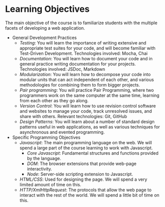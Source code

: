 Learning Objectives
===================

The main objective of the course is to familiarize students with the multiple facets of developing a web application.

- General Development Practices
   - *Testing*: You will learn the importance of writing extensive and appropriate test suites for your code, and will become familiar with Test-Driven Development. Technologies involved: Mocha, Chai
   - *Documentation*: You will learn how to document your code and in general practice writing documentation for your projects. Technologies involved: JSDoc, Markdown
   - *Modularization*: You will learn how to decompose your code into modular units that can act independent of each other, and various methodologies for combining them to form bigger projects.
   - *Pair programming*: You will practice Pair Programming, where two programmers work on the same computer at the same time, learning from each other as they go along.
   - *Version Control*: You will learn how to use revision control software and websites to manage your code, track unresolved issues, and share with others. Relevant technologies: Git, GitHub
   - *Design Patterns*: You will learn about a number of standard design patterns useful in web applications, as well as various techniques for asynchronous and evented programming.
- Specific Programming Objectives
   - *Javascript*: The main programming language on the web. We will spend a large part of the course learning to work with Javascript.
      - *Core Javascript*: Fundamental structures and functions provided by the language.
      - *DOM*: The browser extensions that provide web-page interactivity.
      - *Node*: Server-side scripting extension to Javascript.
   - *HTML/CSS*: Used for designing the page. We will spend a very limited amount of time on this.
   - *HTTP/XmlHttpRequest*: The protocols that allow the web page to interact with the rest of the world. We will spend a little bit of time on this.
